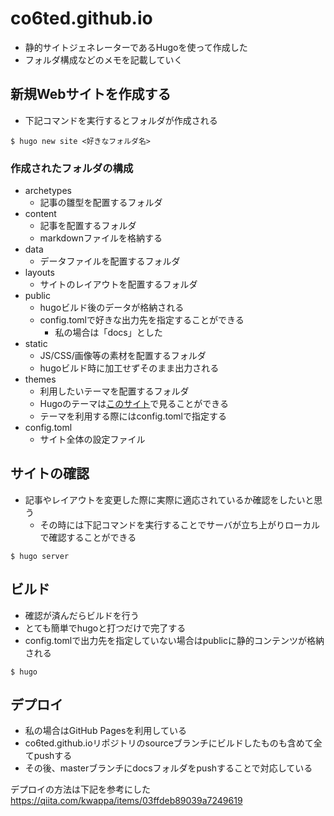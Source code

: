 # co6ted.github.io
- 静的サイトジェネレーターであるHugoを使って作成した
- フォルダ構成などのメモを記載していく

## 新規Webサイトを作成する
- 下記コマンドを実行するとフォルダが作成される

```shell
$ hugo new site <好きなフォルダ名>
```

### 作成されたフォルダの構成
- archetypes
  - 記事の雛型を配置するフォルダ
- content
  - 記事を配置するフォルダ
  - markdownファイルを格納する
- data
  - データファイルを配置するフォルダ
- layouts
  - サイトのレイアウトを配置するフォルダ
- public
  - hugoビルド後のデータが格納される
  - config.tomlで好きな出力先を指定することができる
    - 私の場合は「docs」とした
- static
  - JS/CSS/画像等の素材を配置するフォルダ
  - hugoビルド時に加工せずそのまま出力される
- themes
  - 利用したいテーマを配置するフォルダ
  - Hugoのテーマは[このサイト](https://themes.gohugo.io/)で見ることができる
  - テーマを利用する際にはconfig.tomlで指定する
- config.toml
  - サイト全体の設定ファイル

## サイトの確認
- 記事やレイアウトを変更した際に実際に適応されているか確認をしたいと思う
  - その時には下記コマンドを実行することでサーバが立ち上がりローカルで確認することができる

```shell
$ hugo server
```

## ビルド
- 確認が済んだらビルドを行う
- とても簡単でhugoと打つだけで完了する
- config.tomlで出力先を指定していない場合はpublicに静的コンテンツが格納される

```shell
$ hugo
```

## デプロイ
- 私の場合はGitHub Pagesを利用している
- co6ted.github.ioリポジトリのsourceブランチにビルドしたものも含めて全てpushする
- その後、masterブランチにdocsフォルダをpushすることで対応している

デプロイの方法は下記を参考にした
https://qiita.com/kwappa/items/03ffdeb89039a7249619
